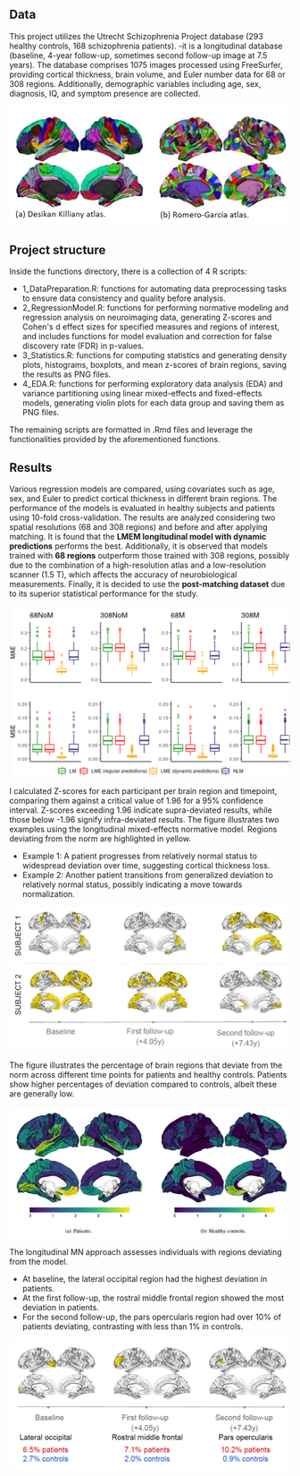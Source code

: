 ## Data

This project utilizes the Utrecht Schizophrenia Project database (293 healthy controls, 168 schizophrenia patients). -it is a longitudinal database (baseline, 4-year follow-up, sometimes second follow-up image at 7.5 years). The database comprises 1075 images processed using FreeSurfer, providing cortical thickness, brain volume, and Euler number data for 68 or 308 regions. Additionally, demographic variables including age, sex, diagnosis, IQ, and symptom presence are collected.

![](images/atlas.png)


## Project structure
Inside the functions directory, there is a collection of 4 R scripts:

- 1_DataPreparation.R: functions for automating data preprocessing tasks to ensure data consistency and quality before analysis.
- 2_RegressionModel.R: functions for performing normative modeling and regression analysis on neuroimaging data, generating Z-scores and Cohen's d effect sizes for specified measures and regions of interest, and includes functions for model evaluation and correction for false discovery rate (FDR) in p-values.
- 3_Statistics.R: functions for computing statistics and generating density plots, histograms, boxplots, and mean z-scores of brain regions, saving the results as PNG files.
- 4_EDA.R: functions for performing exploratory data analysis (EDA) and variance partitioning using linear mixed-effects and fixed-effects models, generating violin plots for each data group and saving them as PNG files.

The remaining scripts are formatted in .Rmd files and leverage the functionalities provided by the aforementioned functions.

## Results

Various regression models are compared, using covariates such as age, sex, and Euler to predict cortical thickness in different brain regions. The performance of the models is evaluated in healthy subjects and patients using 10-fold cross-validation. The results are analyzed considering two spatial resolutions (68 and 308 regions) and before and after applying matching. It is found that the **LMEM longitudinal model with dynamic predictions** performs the best. Additionally, it is observed that models trained with **68 regions** outperform those trained with 308 regions, possibly due to the combination of a high-resolution atlas and a low-resolution scanner (1.5 T), which affects the accuracy of neurobiological measurements. Finally, it is decided to use the **post-matching dataset** due to its superior statistical performance for the study.

![](images/models.png)

I calculated Z-scores for each participant per brain region and timepoint, comparing them against a critical value of 1.96 for a 95% confidence interval. Z-scores exceeding 1.96 indicate supra-deviated results, while those below -1.96 signify infra-deviated results. The figure illustrates two examples using the longitudinal mixed-effects normative model. Regions deviating from the norm are highlighted in yellow.

- Example 1: A patient progresses from relatively normal status to widespread deviation over time, suggesting cortical thickness loss.
- Example 2: Another patient transitions from generalized deviation to relatively normal status, possibly indicating a move towards normalization.

![](images/zs_s1_s2.png)

The figure illustrates the percentage of brain regions that deviate from the norm across different time points for patients and healthy controls. Patients show higher percentages of deviation compared to controls, albeit these are generally low.

![](images/deviance_over_time.png)

The longitudinal MN approach assesses individuals with regions deviating from the model.

- At baseline, the lateral occipital region had the highest deviation in patients.
- At the first follow-up, the rostral middle frontal region showed the most deviation in patients.
- For the second follow-up, the pars opercularis region had over 10% of patients deviating, contrasting with less than 1% in controls.

![](images/deviance_over_time_1.png)









